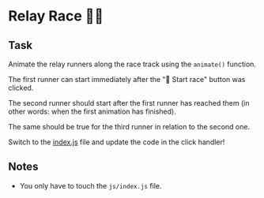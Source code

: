 # Relay Race 🏃‍♀️

## Task

Animate the relay runners along the race track using the `animate()` function.

The first runner can start immediately after the "🏁 Start race" button was clicked.

The second runner should start after the first runner has reached them (in other words: when the first animation has finished).

The same should be true for the third runner in relation to the second one.

Switch to the [index.js](./js/index.js) file and update the code in the click handler!

## Notes

- You only have to touch the `js/index.js` file.
